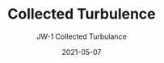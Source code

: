 ---
image_primary: "img/JW_CollectedTurblance_Art.jpg"
image_secondary: "img/JW_CollectedTurblance_Interior_WEB.jpg"
subtitle: "JW-1 Collected Turbulance"
tags: 
  - "Wall Coverings"
title: "Collected Turbulence"
href: "https://www.areaenvironments.com/order/jw-1-collected-turbulance"
designer: "Jennifer Wagner"
category: "Wall Coverings"
manufacturer: "Area Environments"
slug: "/manufacturers/area-environments/wall-coverings/jennifer-wagner-collected-turbulence"
date: "2021-05-07"
---
